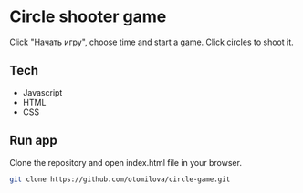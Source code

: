 #  Circle shooter game


Click "Начать игру", choose time and start a game. Click circles to shoot it.

## Tech
- Javascript
- HTML
- CSS

## Run app

Clone the repository and open index.html file in your browser.

```sh
git clone https://github.com/otomilova/circle-game.git
```

